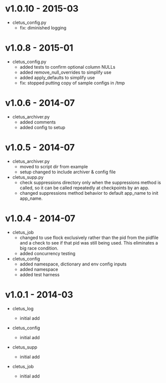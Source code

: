 # v1.0.10 - 2015-03
   * cletus_config.py
     - fix: diminished logging

# v1.0.8 - 2015-01
   * cletus_config.py
     - added tests to confirm optional column NULLs
     - added remove_null_overrides to simplify use
     - added apply_defaults to simplify use
     - fix: stopped putting copy of sample configs in /tmp

# v1.0.6 - 2014-07
   * cletus_archiver.py
     - added comments
     - added config to setup

# v1.0.5 - 2014-07

   * cletus_archiver.py
     - moved to script dir from example
     - setup changed to include archiver & config file
   * cletus_supp.py
     - check suppressions directory only when the suppressions method is called,
       so it can be called repeatedly at checkpoints by an app.
     - changed suppressions method behavior to default app_name to init app_name.


# v1.0.4 - 2014-07

   * cletus_job
     - changed to use flock exclusively rather than the pid from the pidfile
       and a check to see if that pid was still being used.  This eliminates
       a big race condition.
     - added concurrency testing
   * cletus_config
     - added namespace, dictionary and env config inputs
     - added namespace
     - added test harness

# v1.0.1 - 2014-03

   * cletus_log
     - initial add

   * cletus_config
     - initial add

   * cletus_supp
     - initial add

   * cletus_job
     - initial add


